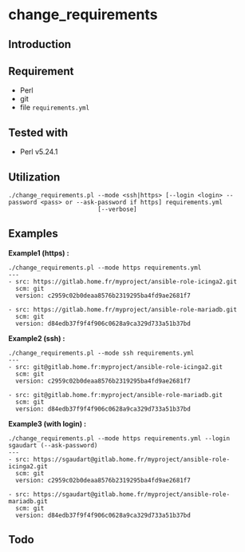 # change_requirements

## Introduction




## Requirement

- Perl
- git
- file `requirements.yml`


## Tested with

* Perl v5.24.1


## Utilization

```
./change_requirements.pl --mode <ssh|https> [--login <login> --password <pass> or --ask-password if https] requirements.yml
                         [--verbose]
```

## Examples


**Example1 (https) :**

```
./change_requirements.pl --mode https requirements.yml
---
- src: https://gitlab.home.fr/myproject/ansible-role-icinga2.git
  scm: git
  version: c2959c02b0deaa8576b2319295ba4fd9ae2681f7

- src: https://gitlab.home.fr/myproject/ansible-role-mariadb.git
  scm: git
  version: d84edb37f9f4f906c0628a9ca329d733a51b37bd

```

**Example2 (ssh) :**

```
./change_requirements.pl --mode ssh requirements.yml
---
- src: git@gitlab.home.fr:myproject/ansible-role-icinga2.git
  scm: git
  version: c2959c02b0deaa8576b2319295ba4fd9ae2681f7

- src: git@gitlab.home.fr:myproject/ansible-role-mariadb.git
  scm: git
  version: d84edb37f9f4f906c0628a9ca329d733a51b37bd
```

**Example3 (with login) :**

```
./change_requirements.pl --mode https requirements.yml --login sgaudart (--ask-password)
---
- src: https://sgaudart@gitlab.home.fr/myproject/ansible-role-icinga2.git
  scm: git
  version: c2959c02b0deaa8576b2319295ba4fd9ae2681f7

- src: https://sgaudart@gitlab.home.fr/myproject/ansible-role-mariadb.git
  scm: git
  version: d84edb37f9f4f906c0628a9ca329d733a51b37bd

```

## Todo
